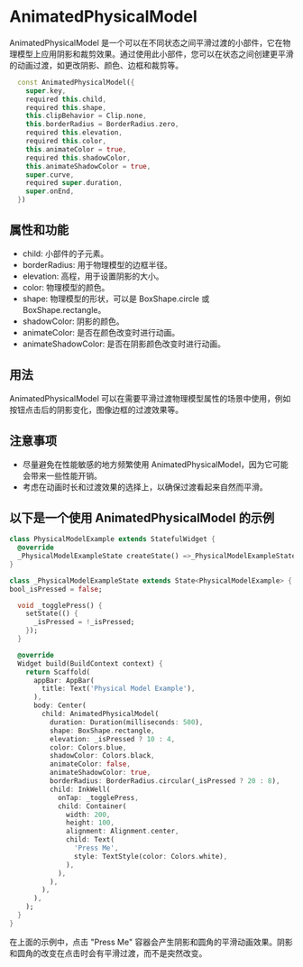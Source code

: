 # AnimatedPhysicalModel

AnimatedPhysicalModel 是一个可以在不同状态之间平滑过渡的小部件，它在物理模型上应用阴影和裁剪效果。通过使用此小部件，您可以在状态之间创建更平滑的动画过渡，如更改阴影、颜色、边框和裁剪等。

```dart
  const AnimatedPhysicalModel({
    super.key,
    required this.child,
    required this.shape,
    this.clipBehavior = Clip.none,
    this.borderRadius = BorderRadius.zero,
    required this.elevation,
    required this.color,
    this.animateColor = true,
    required this.shadowColor,
    this.animateShadowColor = true,
    super.curve,
    required super.duration,
    super.onEnd,
  })
```

## 属性和功能

- child: 小部件的子元素。
- borderRadius: 用于物理模型的边框半径。
- elevation: 高程，用于设置阴影的大小。
- color: 物理模型的颜色。
- shape: 物理模型的形状，可以是 BoxShape.circle 或 BoxShape.rectangle。
- shadowColor: 阴影的颜色。
- animateColor: 是否在颜色改变时进行动画。
- animateShadowColor: 是否在阴影颜色改变时进行动画。

## 用法

AnimatedPhysicalModel 可以在需要平滑过渡物理模型属性的场景中使用，例如按钮点击后的阴影变化，图像边框的过渡效果等。

## 注意事项

- 尽量避免在性能敏感的地方频繁使用 AnimatedPhysicalModel，因为它可能会带来一些性能开销。
- 考虑在动画时长和过渡效果的选择上，以确保过渡看起来自然而平滑。

## 以下是一个使用 AnimatedPhysicalModel 的示例

```dart
class PhysicalModelExample extends StatefulWidget {
  @override
  _PhysicalModelExampleState createState() =>_PhysicalModelExampleState();
}

class _PhysicalModelExampleState extends State<PhysicalModelExample> {
bool_isPressed = false;

  void _togglePress() {
    setState(() {
      _isPressed = !_isPressed;
    });
  }

  @override
  Widget build(BuildContext context) {
    return Scaffold(
      appBar: AppBar(
        title: Text('Physical Model Example'),
      ),
      body: Center(
        child: AnimatedPhysicalModel(
          duration: Duration(milliseconds: 500),
          shape: BoxShape.rectangle,
          elevation: _isPressed ? 10 : 4,
          color: Colors.blue,
          shadowColor: Colors.black,
          animateColor: false,
          animateShadowColor: true,
          borderRadius: BorderRadius.circular(_isPressed ? 20 : 8),
          child: InkWell(
            onTap: _togglePress,
            child: Container(
              width: 200,
              height: 100,
              alignment: Alignment.center,
              child: Text(
                'Press Me',
                style: TextStyle(color: Colors.white),
              ),
            ),
          ),
        ),
      ),
    );
  }
}
```

在上面的示例中，点击 "Press Me" 容器会产生阴影和圆角的平滑动画效果。阴影和圆角的改变在点击时会有平滑过渡，而不是突然改变。
